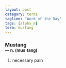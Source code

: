 ```yaml
---
layout: post
category: terms
tagline: "Word of the Day"
tags: [alpha_m]
term: mustang
---
```


<h3>Mustang<br/> <small>&mdash; n. (mus<span>&middot;</span>tang)</small></h3>
<p><ol>
<li>necessary pain</li>
</ol></p>
